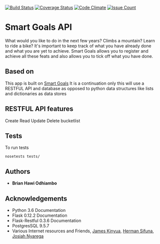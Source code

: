 [![Build Status](https://travis-ci.org/HawiCaesar/smart-goals-api.svg?branch=develop)](https://travis-ci.org/HawiCaesar/smart-goals-api)
[![Coverage Status](https://coveralls.io/repos/github/HawiCaesar/smart-goals-api/badge.svg?branch=develop)](https://coveralls.io/github/HawiCaesar/smart-goals-api?branch=develop)
[![Code Climate](https://codeclimate.com/github/HawiCaesar/smart-goals-api/badges/gpa.svg)](https://codeclimate.com/github/HawiCaesar/smart-goals-api)
[![Issue Count](https://codeclimate.com/github/HawiCaesar/smart-goals-api/badges/issue_count.svg)](https://codeclimate.com/github/HawiCaesar/smart-goals-api)
# Smart Goals API

What would you like to do in the next few years? Climbs a mountain? Learn to
ride a bike? It's important to keep track of what you have already done and
what you are yet to achieve.
Smart Goals allows you to register and achieve all these feats and also
allows you to tick off what you have done.

## Based on
This app is built on [Smart Goals](https://github.com/HawiCaesar/smart-goals)
It is a continuation only this will use a RESTFUL API and database as opposed to python data structures like lists and dictionaries as data stores

## RESTFUL API features
Create Read Update Delete bucketlist

## Tests
To run tests

```
nosetests tests/
```

## Authors

* **Brian Hawi Odhiambo**

## Acknowledgements

* Python 3.6 Documentation
* Flask 0.12.2 Documentation
* Flask-Restful 0.3.6 Documentation
* PostgresSQL 9.5.7
* Various Internet resources and
Friends, [James Kinyua](https://github.com/JayKay24/), 
         [Herman Sifuna](https://github.com/mkiterian),
         [Josiah Nyarega](https://github.com/jmnyarega)
